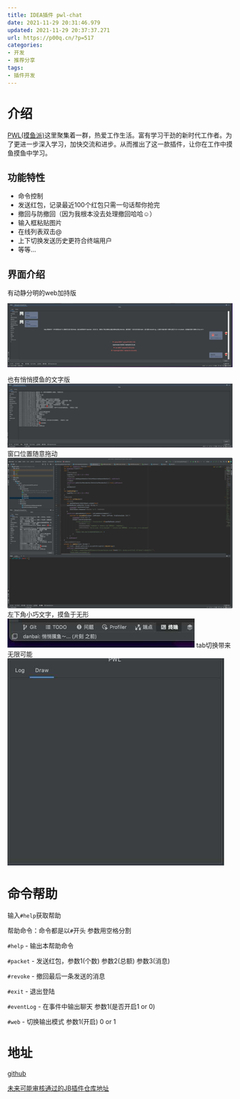 ```yaml
---
title: IDEA插件 pwl-chat
date: 2021-11-29 20:31:46.979
updated: 2021-11-29 20:37:37.271
url: https://p00q.cn/?p=517
categories: 
- 开发
- 推荐分享
tags: 
- 插件开发
---
```


# 介绍
[PWL(摸鱼派)](https://pwl.icu)这里聚集着一群，热爱工作生活。富有学习干劲的新时代工作者。为了更进一步深入学习，加快交流和进步。从而推出了这一款插件，让你在工作中摸鱼摸鱼中学习。

## 功能特性

- 命令控制
- 发送红包，记录最近100个红包只需一句话帮你抢完
- 撤回与防撤回（因为我根本没去处理撤回哈哈☺）
- 输入框粘贴图片
- 在线列表双击@
- 上下切换发送历史更符合终端用户
- 等等...
## 界面介绍

有动静分明的web加持版

![image.png](../res/img/517-1.jpeg)

也有悄悄摸鱼的文字版
![image.png](../res/img/517-2.jpeg)
窗口位置随意拖动
![image.png](../res/img/517-3.jpeg)
左下角小巧文字，摸鱼于无形
![image.png](../res/img/517-4.jpeg)
tab切换带来无限可能
![image.png](../res/img/517-5.jpeg)

# 命令帮助

输入`#help`获取帮助

帮助命令：命令都是以`#`开头 参数用空格分割

`#help` - 输出本帮助命令

`#packet` - 发送红包，参数1(个数) 参数2(总额) 参数3(消息)

`#revoke` - 撤回最后一条发送的消息

`#exit` - 退出登陆

`#eventLog` - 在事件中输出聊天 参数1(是否开启1 or 0)

`#web` - 切换输出模式 参数1(开启) 0 or 1

# 地址

[github](https://github.com/danbai225/pwl-chat)

[未来可能审核通过的JB插件仓库地址](https://plugins.jetbrains.com/plugin/com.github.danbai225.pwlchat)
